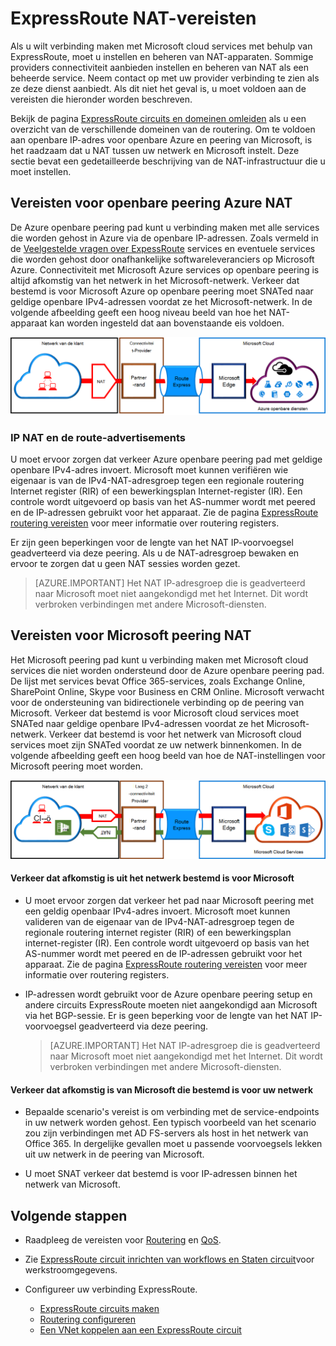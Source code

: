 <properties
   pageTitle="Vereisten voor ExpressRoute circuits NAT | Microsoft Azure"
   description="Deze pagina bevat gedetailleerde vereisten voor het configureren en beheren van NAT voor ExpressRoute circuits."
   documentationCenter="na"
   services="expressroute"
   authors="cherylmc"
   manager="carmonm"
   editor=""/>
<tags
   ms.service="expressroute"
   ms.devlang="na"
   ms.topic="get-started-article"
   ms.tgt_pltfrm="na"
   ms.workload="infrastructure-services"
   ms.date="10/10/2016"
   ms.author="cherylmc"/>

# <a name="expressroute-nat-requirements"></a>ExpressRoute NAT-vereisten

Als u wilt verbinding maken met Microsoft cloud services met behulp van ExpressRoute, moet u instellen en beheren van NAT-apparaten. Sommige providers connectiviteit aanbieden instellen en beheren van NAT als een beheerde service. Neem contact op met uw provider verbinding te zien als ze deze dienst aanbiedt. Als dit niet het geval is, u moet voldoen aan de vereisten die hieronder worden beschreven. 

Bekijk de pagina [ExpressRoute circuits en domeinen omleiden](expressroute-circuit-peerings.md) als u een overzicht van de verschillende domeinen van de routering. Om te voldoen aan openbare IP-adres voor openbare Azure en peering van Microsoft, is het raadzaam dat u NAT tussen uw netwerk en Microsoft instelt. Deze sectie bevat een gedetailleerde beschrijving van de NAT-infrastructuur die u moet instellen.

## <a name="nat-requirements-for-azure-public-peering"></a>Vereisten voor openbare peering Azure NAT

De Azure openbare peering pad kunt u verbinding maken met alle services die worden gehost in Azure via de openbare IP-adressen. Zoals vermeld in de [Veelgestelde vragen over ExpessRoute](expressroute-faqs.md) services en eventuele services die worden gehost door onafhankelijke softwareleveranciers op Microsoft Azure. Connectiviteit met Microsoft Azure services op openbare peering is altijd afkomstig van het netwerk in het Microsoft-netwerk. Verkeer dat bestemd is voor Microsoft Azure op openbare peering moet SNATed naar geldige openbare IPv4-adressen voordat ze het Microsoft-netwerk. In de volgende afbeelding geeft een hoog niveau beeld van hoe het NAT-apparaat kan worden ingesteld dat aan bovenstaande eis voldoen.

![](./media/expressroute-nat/expressroute-nat-azure-public.png) 

### <a name="nat-ip-pool-and-route-advertisements"></a>IP NAT en de route-advertisements

U moet ervoor zorgen dat verkeer Azure openbare peering pad met geldige openbare IPv4-adres invoert. Microsoft moet kunnen verifiëren wie eigenaar is van de IPv4-NAT-adresgroep tegen een regionale routering Internet register (RIR) of een bewerkingsplan Internet-register (IR). Een controle wordt uitgevoerd op basis van het AS-nummer wordt met peered en de IP-adressen gebruikt voor het apparaat. Zie de pagina [ExpressRoute routering vereisten](expressroute-routing.md) voor meer informatie over routering registers.
 
Er zijn geen beperkingen voor de lengte van het NAT IP-voorvoegsel geadverteerd via deze peering. Als u de NAT-adresgroep bewaken en ervoor te zorgen dat u geen NAT sessies worden gezet.

>[AZURE.IMPORTANT] Het NAT IP-adresgroep die is geadverteerd naar Microsoft moet niet aangekondigd met het Internet. Dit wordt verbroken verbindingen met andere Microsoft-diensten.

## <a name="nat-requirements-for-microsoft-peering"></a>Vereisten voor Microsoft peering NAT

Het Microsoft peering pad kunt u verbinding maken met Microsoft cloud services die niet worden ondersteund door de Azure openbare peering pad. De lijst met services bevat Office 365-services, zoals Exchange Online, SharePoint Online, Skype voor Business en CRM Online. Microsoft verwacht voor de ondersteuning van bidirectionele verbinding op de peering van Microsoft. Verkeer dat bestemd is voor Microsoft cloud services moet SNATed naar geldige openbare IPv4-adressen voordat ze het Microsoft-netwerk. Verkeer dat bestemd is voor het netwerk van Microsoft cloud services moet zijn SNATed voordat ze uw netwerk binnenkomen. In de volgende afbeelding geeft een hoog beeld van hoe de NAT-instellingen voor Microsoft peering moet worden.
 
![](./media/expressroute-nat/expressroute-nat-microsoft.png) 


#### <a name="traffic-originating-from-your-network-destined-to-microsoft"></a>Verkeer dat afkomstig is uit het netwerk bestemd is voor Microsoft

- U moet ervoor zorgen dat verkeer het pad naar Microsoft peering met een geldig openbaar IPv4-adres invoert. Microsoft moet kunnen valideren van de eigenaar van de IPv4-NAT-adresgroep tegen de regionale routering internet register (RIR) of een bewerkingsplan internet-register (IR). Een controle wordt uitgevoerd op basis van het AS-nummer wordt met peered en de IP-adressen gebruikt voor het apparaat. Zie de pagina [ExpressRoute routering vereisten](expressroute-routing.md) voor meer informatie over routering registers.

- IP-adressen wordt gebruikt voor de Azure openbare peering setup en andere circuits ExpressRoute moeten niet aangekondigd aan Microsoft via het BGP-sessie. Er is geen beperking voor de lengte van het NAT IP-voorvoegsel geadverteerd via deze peering.

    >[AZURE.IMPORTANT] Het NAT IP-adresgroep die is geadverteerd naar Microsoft moet niet aangekondigd met het Internet. Dit wordt verbroken verbindingen met andere Microsoft-diensten.

#### <a name="traffic-originating-from-microsoft-destined-to-your-network"></a>Verkeer dat afkomstig is van Microsoft die bestemd is voor uw netwerk

- Bepaalde scenario's vereist is om verbinding met de service-endpoints in uw netwerk worden gehost. Een typisch voorbeeld van het scenario zou zijn verbindingen met AD FS-servers als host in het netwerk van Office 365. In dergelijke gevallen moet u passende voorvoegsels lekken uit uw netwerk in de peering van Microsoft. 

- U moet SNAT verkeer dat bestemd is voor IP-adressen binnen het netwerk van Microsoft. 

## <a name="next-steps"></a>Volgende stappen

- Raadpleeg de vereisten voor [Routering](expressroute-routing.md) en [QoS](expressroute-qos.md).
- Zie [ExpressRoute circuit inrichten van workflows en Staten circuit](expressroute-workflows.md)voor werkstroomgegevens.
- Configureer uw verbinding ExpressRoute.

    - [ExpressRoute circuits maken](expressroute-howto-circuit-classic.md)
    - [Routering configureren](expressroute-howto-routing-classic.md)
    - [Een VNet koppelen aan een ExpressRoute circuit](expressroute-howto-linkvnet-classic.md)

